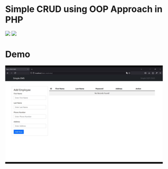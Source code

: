 # Simple CRUD using OOP Approach in PHP
<p>
  <img src="https://img.shields.io/badge/PHP-777BB4?style=for-the-badge&logo=php&logoColor=white" height="25"> 
  <img src="https://img.shields.io/badge/BOOTSTRAP-1572B6?style=for-the-badge&logo=bootstrap&logoColor=white" 
  height="25"> 
</p>

# Demo
![Description of the GIF](demo.gif)

